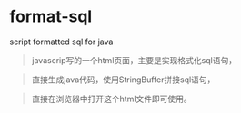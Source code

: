 format-sql
==========

script formatted sql for java 

>javascrip写的一个html页面，主要是实现格式化sql语句，

>直接生成java代码，使用StringBuffer拼接sql语句，

>直接在浏览器中打开这个html文件即可使用。
